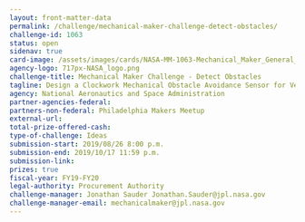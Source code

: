 ```yaml
---
layout: front-matter-data
permalink: /challenge/mechanical-maker-challenge-detect-obstacles/
challenge-id: 1063
status: open
sidenav: true
card-image: /assets/images/cards/NASA-MM-1063-Mechanical_Maker_General_logo.png
agency-logo: 717px-NASA_logo.png
challenge-title: Mechanical Maker Challenge - Detect Obstacles
tagline: Design a Clockwork Mechanical Obstacle Avoidance Sensor for Venus
agency: National Aeronautics and Space Administration
partner-agencies-federal: 
partners-non-federal: Philadelphia Makers Meetup
external-url:
total-prize-offered-cash:
type-of-challenge: Ideas
submission-start: 2019/08/26 8:00 p.m.
submission-end: 2019/10/17 11:59 p.m.
submission-link:  
prizes: true
fiscal-year: FY19-FY20
legal-authority: Procurement Authority
challenge-manager: Jonathan Sauder Jonathan.Sauder@jpl.nasa.gov
challenge-manager-email: mechanicalmaker@jpl.nasa.gov
---
```

